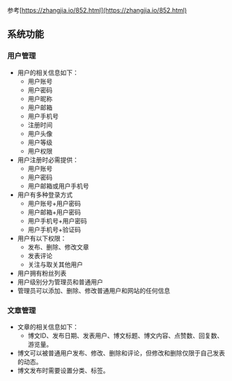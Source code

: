 参考[https://zhangjia.io/852.html](https://zhangjia.io/852.html)
## 系统功能
### 用户管理
-  用户的相关信息如下：
	- 用户账号
	- 用户密码
	- 用户昵称
	- 用户邮箱
	- 用户手机号
	- 注册时间
	- 用户头像
	- 用户等级
	- 用户权限
-  用户注册时必需提供：
	- 用户账号
	- 用户密码
	- 用户邮箱或用户手机号
-  用户有多种登录方式
	- 用户账号+用户密码
	- 用户邮箱+用户密码
	- 用户手机号+用户密码
	- 用户手机号+验证码
-  用户有以下权限：
	- 发布、删除、修改文章
	- 发表评论
	- 关注与取关其他用户
- 用户拥有粉丝列表
-  用户级别分为管理员和普通用户
-  管理员可以添加、删除、修改普通用户和网站的任何信息
### 文章管理
-  文章的相关信息如下：
	- 博文ID、发布日期、发表用户、博文标题、博文内容、点赞数、回复数、游览量。
-  博文可以被普通用户发布、修改、删除和评论，但修改和删除仅限于自己发表的动态。
-  博文发布时需要设置分类、标签。
<!--stackedit_data:
eyJoaXN0b3J5IjpbMTk5ODcyMjIwMCwtMTQwOTQwMDgwNSwtMT
M4NzUyMDg5MCwtOTMxNDY1MTMxLDM5NzY0Mjc1NF19
-->